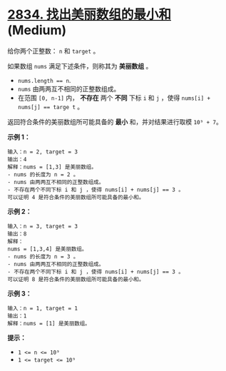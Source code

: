# [2834. 找出美丽数组的最小和][link] (Medium)

[link]: https://leetcode.cn/problems/find-the-minimum-possible-sum-of-a-beautiful-array/

给你两个正整数： `n` 和 `target` 。

如果数组 `nums` 满足下述条件，则称其为 **美丽数组** 。

- `nums.length == n`.
- `nums` 由两两互不相同的正整数组成。
- 在范围 `[0, n-1]` 内， **不存在** 两个 **不同** 下标 `i` 和 `j` ，使得 `nums[i] + nums[j] == targe
t` 。

返回符合条件的美丽数组所可能具备的 **最小** 和，并对结果进行取模 `10⁹ + 7`。

**示例 1：**

```
输入：n = 2, target = 3
输出：4
解释：nums = [1,3] 是美丽数组。
- nums 的长度为 n = 2 。
- nums 由两两互不相同的正整数组成。
- 不存在两个不同下标 i 和 j ，使得 nums[i] + nums[j] == 3 。
可以证明 4 是符合条件的美丽数组所可能具备的最小和。
```

**示例 2：**

```
输入：n = 3, target = 3
输出：8
解释：
nums = [1,3,4] 是美丽数组。
- nums 的长度为 n = 3 。
- nums 由两两互不相同的正整数组成。
- 不存在两个不同下标 i 和 j ，使得 nums[i] + nums[j] == 3 。
可以证明 8 是符合条件的美丽数组所可能具备的最小和。
```

**示例 3：**

```
输入：n = 1, target = 1
输出：1
解释：nums = [1] 是美丽数组。
```

**提示：**

- `1 <= n <= 10⁹`
- `1 <= target <= 10⁹`
